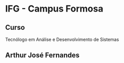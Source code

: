 # IFG - Campus Formosa

## Curso

Tecnólogo em Análise e Desenvolvimento de Sistemas

## Arthur José Fernandes

